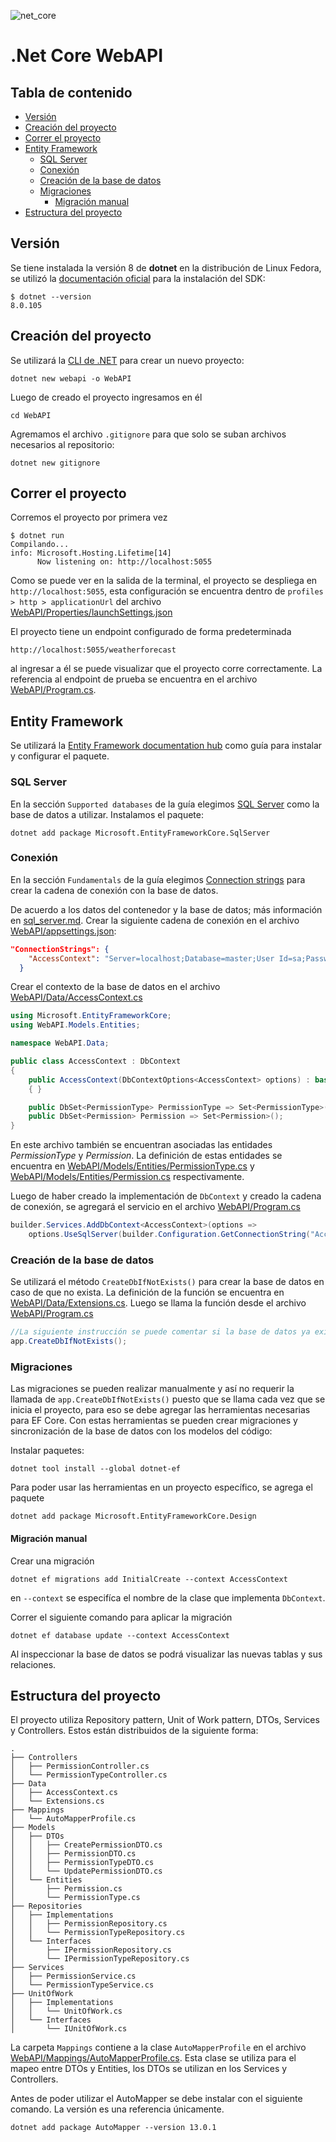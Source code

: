 ![net_core](media/asp-net-core-web-api.png)

# .Net Core WebAPI

## Tabla de contenido

- [Versión](#versión)
- [Creación del proyecto](#creación-del-proyecto)
- [Correr el proyecto](#correr-el-proyecto)
- [Entity Framework](#entity-framework)
  - [SQL Server](#sql-server)
  - [Conexión](#conexión)
  - [Creación de la base de datos](#creación-de-la-base-de-datos)
  - [Migraciones](#migraciones)
    - [Migración manual](#migración-manual)
- [Estructura del proyecto](#estructura-del-proyecto)

## Versión

Se tiene instalada la versión 8 de **dotnet** en la distribución de Linux Fedora, se utilizó la [documentación oficial](https://learn.microsoft.com/es-mx/dotnet/core/install/linux-fedora) para la instalación del SDK:

```
$ dotnet --version
8.0.105
```

## Creación del proyecto

Se utilizará la [CLI de .NET](https://learn.microsoft.com/es-mx/dotnet/core/tools/) para crear un nuevo proyecto:

```
dotnet new webapi -o WebAPI
```

Luego de creado el proyecto ingresamos en él

```
cd WebAPI
```

Agremamos el archivo `.gitignore` para que solo se suban archivos necesarios al repositorio:

```
dotnet new gitignore
```

## Correr el proyecto

Corremos el proyecto por primera vez

```
$ dotnet run
Compilando...
info: Microsoft.Hosting.Lifetime[14]
      Now listening on: http://localhost:5055
```

Como se puede ver en la salida de la terminal, el proyecto se despliega en `http://localhost:5055`, esta configuración se encuentra dentro de `profiles > http > applicationUrl` del archivo [WebAPI/Properties/launchSettings.json](WebAPI/Properties/launchSettings.json)

El proyecto tiene un endpoint configurado de forma predeterminada

```
http://localhost:5055/weatherforecast
```

al ingresar a él se puede visualizar que el proyecto corre correctamente. La referencia al endpoint de prueba se encuentra en el archivo [WebAPI/Program.cs](WebAPI/Program.cs).

## Entity Framework

Se utilizará la [Entity Framework documentation hub](https://learn.microsoft.com/en-us/ef/) como guía para instalar y configurar el paquete.

### SQL Server

En la sección `Supported databases` de la guía elegimos [SQL Server](https://learn.microsoft.com/en-us/ef/core/providers/sql-server/?tabs=dotnet-core-cli) como la base de datos a utilizar. Instalamos el paquete:

```
dotnet add package Microsoft.EntityFrameworkCore.SqlServer
```

### Conexión

En la sección `Fundamentals` de la guía elegimos [Connection strings](https://learn.microsoft.com/en-us/ef/core/miscellaneous/connection-strings) para crear la cadena de conexión con la base de datos.

De acuerdo a los datos del contenedor y la base de datos; más información en [sql_server.md](sql_server.md). Crear la siguiente cadena de conexión en el archivo [WebAPI/appsettings.json](WebAPI/appsettings.json):

```json
"ConnectionStrings": {
    "AccessContext": "Server=localhost;Database=master;User Id=sa;Password=strong@Password;TrustServerCertificate=true;"
  }
```

Crear el contexto de la base de datos en el archivo [WebAPI/Data/AccessContext.cs](WebAPI/Data/AccessContext.cs)

```cs
using Microsoft.EntityFrameworkCore;
using WebAPI.Models.Entities;

namespace WebAPI.Data;

public class AccessContext : DbContext
{
    public AccessContext(DbContextOptions<AccessContext> options) : base(options)
    { }

    public DbSet<PermissionType> PermissionType => Set<PermissionType>();
    public DbSet<Permission> Permission => Set<Permission>();
}
```

En este archivo también se encuentran asociadas las entidades _PermissionType_ y _Permission_. La definición de estas entidades se encuentra en [WebAPI/Models/Entities/PermissionType.cs](WebAPI/Models/Entities/PermissionType.cs) y [WebAPI/Models/Entities/Permission.cs](WebAPI/Models/Entities/Permission.cs) respectivamente.

Luego de haber creado la implementación de `DbContext` y creado la cadena de conexión, se agregará el servicio en el archivo [WebAPI/Program.cs](WebAPI/Program.cs)

```cs
builder.Services.AddDbContext<AccessContext>(options =>
    options.UseSqlServer(builder.Configuration.GetConnectionString("AccessContext")));
```

### Creación de la base de datos

Se utilizará el método `CreateDbIfNotExists()` para crear la base de datos en caso de que no exista. La definición de la función se encuentra en [WebAPI/Data/Extensions.cs](WebAPI/Data/Extensions.cs). Luego se llama la función desde el archivo [WebAPI/Program.cs](WebAPI/Program.cs)

```cs
//La siguiente instrucción se puede comentar si la base de datos ya existe
app.CreateDbIfNotExists();
```

### Migraciones

Las migraciones se pueden realizar manualmente y así no requerir la llamada de `app.CreateDbIfNotExists()` puesto que se llama cada vez que se inicia el proyecto, para eso se debe agregar las herramientas necesarias para EF Core. Con estas herramientas se pueden crear migraciones y sincronización de la base de datos con los modelos del código:

Instalar paquetes:

```
dotnet tool install --global dotnet-ef
```

Para poder usar las herramientas en un proyecto específico, se agrega el paquete

```
dotnet add package Microsoft.EntityFrameworkCore.Design
```

#### Migración manual

Crear una migración

```
dotnet ef migrations add InitialCreate --context AccessContext
```

en `--context` se especifíca el nombre de la clase que implementa `DbContext`.

Correr el siguiente comando para aplicar la migración

```
dotnet ef database update --context AccessContext
```

Al inspeccionar la base de datos se podrá visualizar las nuevas tablas y sus relaciones.

## Estructura del proyecto

El proyecto utiliza Repository pattern, Unit of Work pattern, DTOs, Services y Controllers. Estos están distribuidos de la siguiente forma:

```
.
├── Controllers
│   ├── PermissionController.cs
│   └── PermissionTypeController.cs
├── Data
│   ├── AccessContext.cs
│   └── Extensions.cs
├── Mappings
│   └── AutoMapperProfile.cs
├── Models
│   ├── DTOs
│   │   ├── CreatePermissionDTO.cs
│   │   ├── PermissionDTO.cs
│   │   ├── PermissionTypeDTO.cs
│   │   └── UpdatePermissionDTO.cs
│   └── Entities
│       ├── Permission.cs
│       └── PermissionType.cs
├── Repositories
│   ├── Implementations
│   │   ├── PermissionRepository.cs
│   │   └── PermissionTypeRepository.cs
│   └── Interfaces
│       ├── IPermissionRepository.cs
│       └── IPermissionTypeRepository.cs
├── Services
│   ├── PermissionService.cs
│   └── PermissionTypeService.cs
├── UnitOfWork
│   ├── Implementations
│   │   └── UnitOfWork.cs
│   └── Interfaces
│       └── IUnitOfWork.cs
```

La carpeta `Mappings` contiene a la clase `AutoMapperProfile` en el archivo [WebAPI/Mappings/AutoMapperProfile.cs](WebAPI/Mappings/AutoMapperProfile.cs). Esta clase se utiliza para el mapeo entre DTOs y Entities, los DTOs se utilizan en los Services y Controllers.

Antes de poder utilizar el AutoMapper se debe instalar con el siguiente comando. La versión es una referencia únicamente.

```
dotnet add package AutoMapper --version 13.0.1
```
